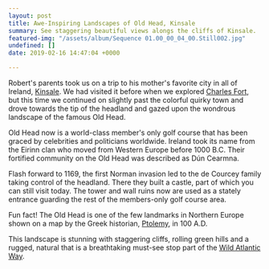 ```yaml
---
layout: post
title: Awe-Inspiring Landscapes of Old Head, Kinsale
summary: See staggering beautiful views alongs the cliffs of Kinsale.
featured-img: "/assets/album/Sequence 01.00_00_04_00.Still002.jpg"
undefined: []
date: 2019-02-16 14:47:04 +0000

---
```

Robert's parents took us on a trip to his mother's favorite city in all of Ireland, [Kinsale](https://www.kinsale.ie/). We had visited it before when we explored [Charles Fort](https://lovetravelmoney.com/exploring-charles-fort-in-kinsale-ireland/), but this time we continued on slightly past the colorful quirky town and drove towards the tip of the headland and gazed upon the wondrous landscape of the famous Old Head.

Old Head now is a world-class member's only golf course that has been graced by celebrities and politicians worldwide. Ireland took its name from the Eirinn clan who moved from Western Europe before 1000 B.C. Their fortified community on the Old Head was described as Dún Cearmna.

Flash forward to 1169, the first Norman invasion led to the de Courcey family taking control of the headland. There they built a castle, part of which you can still visit today. The tower and wall ruins now are used as a stately entrance guarding the rest of the members-only golf course area.

Fun fact! The Old Head is one of the few landmarks in Northern Europe shown on a map by the Greek historian, [Ptolemy](), in 100 A.D.

This landscape is stunning with staggering cliffs, rolling green hills and a rugged, natural that is a breathtaking must-see stop part of the [Wild Atlantic Way](https://www.wildatlanticway.com/home).